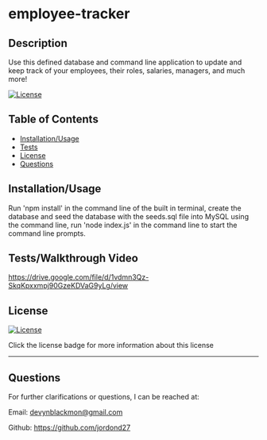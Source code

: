 # employee-tracker

## Description

Use this defined database and command line application to update and keep track of your employees, their roles, salaries, managers, and much more!

[![License](https://img.shields.io/badge/%20no%20license-unlicense-blueviolet)](https://choosealicense.com/no-permission/)

## Table of Contents

- [Installation/Usage](#installation/usage)
- [Tests](#tests)
- [License](#license)
- [Questions](#questions)

## Installation/Usage

Run 'npm install' in the command line of the built in terminal, create the database and seed the database with the seeds.sql file into MySQL using the command line, run 'node index.js' in the command line to start the command line prompts.

## Tests/Walkthrough Video

https://drive.google.com/file/d/1vdmn3Qz-SkqKpxxmpj90GzeKDVaG9yLg/view

## License

[![License](https://img.shields.io/badge/%20no%20license-unlicense-blueviolet)](https://choosealicense.com/no-permission/)

Click the license badge for more information about this license

---

## Questions

For further clarifications or questions, I can be reached at:

Email: devynblackmon@gmail.com

Github: https://github.com/jordond27
